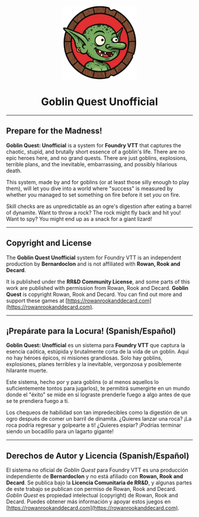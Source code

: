 <div align="center">
  <img src="https://raw.githubusercontent.com/bernardoclon/goblinq/refs/heads/main/assets/logo.png" alt="Goblin Quest Logo" width="200" height="200" />
  <h1 id="goblin-quest-unofficial">Goblin Quest Unofficial</h1>
</div>

---

## Prepare for the Madness!

**Goblin Quest: Unofficial** is a system for **Foundry VTT** that captures the chaotic, stupid, and brutally short essence of a goblin's life. There are no epic heroes here, and no grand quests. There are just goblins, explosions, terrible plans, and the inevitable, embarrassing, and possibly hilarious death.

This system, made by and for goblins (or at least those silly enough to play them), will let you dive into a world where "success" is measured by whether you managed to set something on fire before it set *you* on fire.

Skill checks are as unpredictable as an ogre's digestion after eating a barrel of dynamite. Want to throw a rock? The rock might fly back and hit you! Want to spy? You might end up as a snack for a giant lizard!

---

## Copyright and License

The **Goblin Quest Unofficial** system for Foundry VTT is an independent production by **Bernardoclon** and is not affiliated with **Rowan, Rook and Decard**.

It is published under the **RR&D Community License**, and some parts of this work are published with permission from Rowan, Rook and Decard. **Goblin Quest** is copyright Rowan, Rook and Decard. You can find out more and support these games at [https://rowanrookanddecard.com](https://rowanrookanddecard.com).

---

## ¡Prepárate para la Locura! (Spanish/Español)

**Goblin Quest: Unofficial** es un sistema para **Foundry VTT** que captura la esencia caótica, estúpida y brutalmente corta de la vida de un goblin. Aquí no hay héroes épicos, ni misiones grandiosas. Solo hay goblins, explosiones, planes terribles y la inevitable, vergonzosa y posiblemente hilarante muerte.

Este sistema, hecho por y para goblins (o al menos aquellos lo suficientemente tontos para jugarlos), te permitirá sumergirte en un mundo donde el "éxito" se mide en si lograste prenderle fuego a algo antes de que se te prendiera fuego a ti.

Los chequeos de habilidad son tan impredecibles como la digestión de un ogro después de comer un barril de dinamita. ¿Quieres lanzar una roca? ¡La roca podría regresar y golpearte a ti! ¿Quieres espiar? ¡Podrías terminar siendo un bocadillo para un lagarto gigante!

---

## Derechos de Autor y Licencia (Spanish/Español)

El sistema no oficial de *Goblin Quest* para Foundry VTT es una producción independiente de **Bernardoclon** y no está afiliado con **Rowan, Rook and Decard**. Se publica bajo la **Licencia Comunitaria de RR&D**, y algunas partes de este trabajo se publican con permiso de Rowan, Rook and Decard. *Goblin Quest* es propiedad intelectual (copyright) de Rowan, Rook and Decard. Puedes obtener más información y apoyar estos juegos en [https://rowanrookanddecard.com](https://rowanrookanddecard.com).
```

